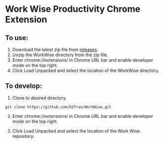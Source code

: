 # Work Wise Productivity Chrome Extension

## To use:
1. Download the latest zip file from [releases](https://github.com/GSTran/WorkWise/releases/latest).
2. Unzip the WorkWise directory from the zip file.
3. Enter chrome://extensions/ in Chrome URL bar and enable developer mode on the top right.
4. Click Load Unpacked and select the location of the WorkWise directory.

## To develop:

1. Clone to desired directory.
```
git clone https://github.com/GSTran/WorkWise.git
```

2. Enter chrome://extensions/ in Chrome URL bar and enable developer mode on the top right.

3. Click Load Unpacked and select the location of the Work Wise repository.
